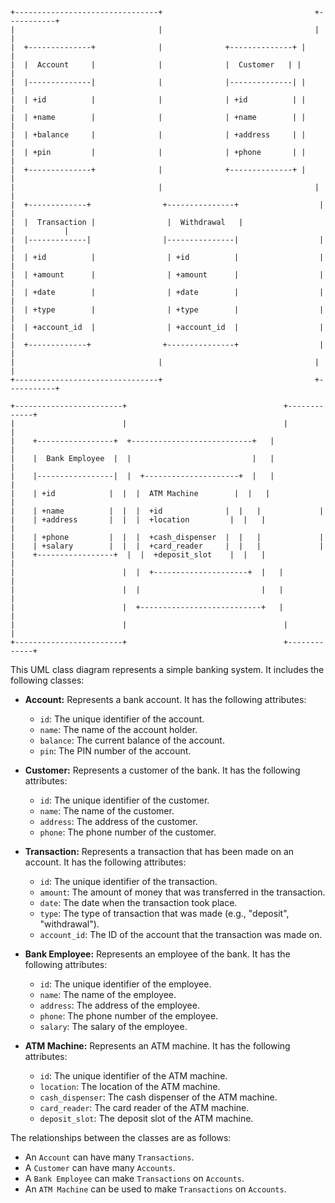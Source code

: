 ```
+--------------------------------+                                  +-----------+
|                                |                                  |           |
|  +--------------+              |              +--------------+ |           |
|  |  Account     |              |              |  Customer   | |           |
|  |--------------|              |              |--------------| |           |
|  | +id          |              |              | +id          | |           |
|  | +name        |              |              | +name        | |           |
|  | +balance     |              |              | +address     | |           |
|  | +pin         |              |              | +phone       | |           |
|  +--------------+              |              +--------------+ |           |
|                                |                                  |           |
|  +-------------+                +---------------+                  |           |
|  |  Transaction |                |  Withdrawal   |                  |           |
|  |-------------|                |---------------|                  |           |
|  | +id          |                | +id          |                  |           |
|  | +amount      |                | +amount      |                  |           |
|  | +date        |                | +date        |                  |           |
|  | +type        |                | +type        |                  |           |
|  | +account_id  |                | +account_id  |                  |           |
|  +-------------+                +---------------+                  |           |
|                                |                                  |           |
+--------------------------------+                                  +-----------+

+------------------------+                                   +-------------+
|                        |                                   |             |
|    +-----------------+  +---------------------------+   |             |
|    |  Bank Employee  |  |                           |   |             |
|    |-----------------|  |  +---------------------+  |   |             |
|    | +id            |  |  |  ATM Machine        |  |   |             |
|    | +name          |  |  |  +id              |  |   |             |
|    | +address       |  |  |  +location         |  |   |             |
|    | +phone         |  |  |  +cash_dispenser  |  |   |             |
|    | +salary        |  |  |  +card_reader     |  |   |             |
|    +-----------------+  |  |  +deposit_slot    |  |   |             |
|                        |  |  +---------------------+  |   |             |
|                        |  |                           |   |             |
|                        |  +---------------------------+   |             |
|                        |                                   |             |
+------------------------+                                   +-------------+
```

This UML class diagram represents a simple banking system. It includes the following classes:

* **Account:** Represents a bank account. It has the following attributes:
    * `id`: The unique identifier of the account.
    * `name`: The name of the account holder.
    * `balance`: The current balance of the account.
    * `pin`: The PIN number of the account.

* **Customer:** Represents a customer of the bank. It has the following attributes:
    * `id`: The unique identifier of the customer.
    * `name`: The name of the customer.
    * `address`: The address of the customer.
    * `phone`: The phone number of the customer.

* **Transaction:** Represents a transaction that has been made on an account. It has the following attributes:
    * `id`: The unique identifier of the transaction.
    * `amount`: The amount of money that was transferred in the transaction.
    * `date`: The date when the transaction took place.
    * `type`: The type of transaction that was made (e.g., "deposit", "withdrawal").
    * `account_id`: The ID of the account that the transaction was made on.

* **Bank Employee:** Represents an employee of the bank. It has the following attributes:
    * `id`: The unique identifier of the employee.
    * `name`: The name of the employee.
    * `address`: The address of the employee.
    * `phone`: The phone number of the employee.
    * `salary`: The salary of the employee.

* **ATM Machine:** Represents an ATM machine. It has the following attributes:
    * `id`: The unique identifier of the ATM machine.
    * `location`: The location of the ATM machine.
    * `cash_dispenser`: The cash dispenser of the ATM machine.
    * `card_reader`: The card reader of the ATM machine.
    * `deposit_slot`: The deposit slot of the ATM machine.

The relationships between the classes are as follows:

* An `Account` can have many `Transactions`.
* A `Customer` can have many `Accounts`.
* A `Bank Employee` can make `Transactions` on `Accounts`.
* An `ATM Machine` can be used to make `Transactions` on `Accounts`.